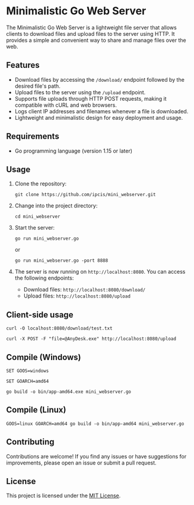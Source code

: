 
# Minimalistic Go Web Server

The Minimalistic Go Web Server is a lightweight file server that allows clients to download files and upload files to the server using HTTP. It provides a simple and convenient way to share and manage files over the web.

## Features

- Download files by accessing the `/download/` endpoint followed by the desired file's path.
- Upload files to the server using the `/upload` endpoint.
- Supports file uploads through HTTP POST requests, making it compatible with cURL and web browsers.
- Logs client IP addresses and filenames whenever a file is downloaded.
- Lightweight and minimalistic design for easy deployment and usage.

## Requirements

- Go programming language (version 1.15 or later)

## Usage

1. Clone the repository:

   ```shell
   git clone https://github.com/ipcis/mini_webserver.git
   ```

2. Change into the project directory:

   ```shell
   cd mini_webserver
   ```

3. Start the server:

   ```shell
   go run mini_webserver.go
   ```
   or
     ```shell
   go run mini_webserver.go -port 8888
   ```

4. The server is now running on `http://localhost:8080`. You can access the following endpoints:

   - Download files: `http://localhost:8080/download/`
   - Upload files: `http://localhost:8080/upload`



## Client-side usage
   ```shell
   curl -O localhost:8080/download/test.txt
   ```
   ```shell
   curl -X POST -F "file=@AnyDesk.exe" http://localhost:8080/upload
   ```


## Compile (Windows)
```shell
SET GOOS=windows
```
```shell
SET GOARCH=amd64
```
```shell
go build -o bin/app-amd64.exe mini_webserver.go
```

## Compile (Linux)
 ```shell
GOOS=linux GOARCH=amd64 go build -o bin/app-amd64 mini_webserver.go
   ```

## Contributing

Contributions are welcome! If you find any issues or have suggestions for improvements, please open an issue or submit a pull request.

## License

This project is licensed under the [MIT License](LICENSE).



